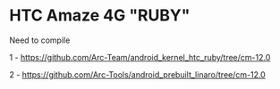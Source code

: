 HTC Amaze 4G "RUBY"
===================

Need to compile

1 - https://github.com/Arc-Team/android_kernel_htc_ruby/tree/cm-12.0

2 - https://github.com/Arc-Tools/android_prebuilt_linaro/tree/cm-12.0
